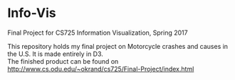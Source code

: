 # Info-Vis
Final Project for CS725 Information Visualization, Spring 2017  
  
This repository holds my final project on Motorcycle crashes and causes in the U.S. It is made entirely in D3.  
The finished product can be found on http://www.cs.odu.edu/~okrand/cs725/Final-Project/index.html  
